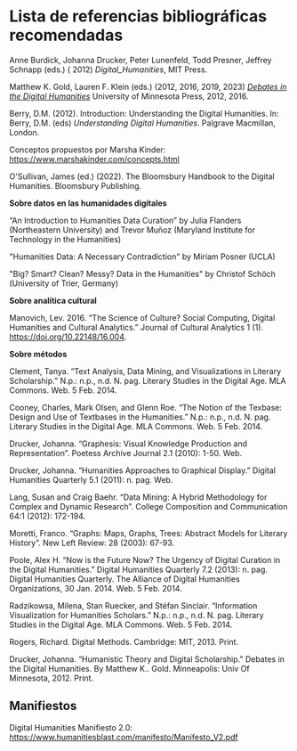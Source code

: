 # Lista de referencias bibliográficas recomendadas

Anne Burdick, Johanna Drucker, Peter Lunenfeld, Todd Presner, Jeffrey Schnapp (eds.) ( 2012) *Digital_Humanities*, MIT Press.  

Matthew K. Gold, Lauren F. Klein (eds.) (2012, 2016, 2019, 2023) *[Debates in the Digital Humanities](https://dhdebates.gc.cuny.edu/read/untitled-88c11800-9446-469b-a3be-3fdb36bfbd1e/section/fcd2121c-0507-441b-8a01-dc35b8baeec6)* University of Minnesota Press, 2012, 2016.
   
Berry, D.M. (2012). Introduction: Understanding the Digital Humanities. In: Berry, D.M. (eds) *Understanding Digital Humanities*. Palgrave Macmillan, London.

Conceptos propuestos por Marsha Kinder: https://www.marshakinder.com/concepts.html

O'Sullivan, James (ed.) (2022). The Bloomsbury Handbook to the Digital Humanities. Bloomsbury Publishing.


**Sobre datos en las humanidades digitales**

“An Introduction to Humanities Data Curation” by Julia Flanders (Northeastern University) and Trevor Muñoz (Maryland Institute for Technology in the Humanities)

"Humanities Data: A Necessary Contradiction" by Miriam Posner (UCLA)

"Big? Smart? Clean? Messy? Data in the Humanities" by Christof Schöch (University of Trier, Germany)

**Sobre analítica cultural**

Manovich, Lev. 2016. “The Science of Culture? Social Computing, Digital Humanities and Cultural Analytics.” Journal of Cultural Analytics 1 (1). https://doi.org/10.22148/16.004.

**Sobre métodos**

Clement, Tanya. “Text Analysis, Data Mining, and Visualizations in Literary Scholarship.” N.p.: n.p., n.d. N. pag. Literary Studies in the Digital Age. MLA Commons. Web. 5 Feb. 2014.

Cooney, Charles, Mark Olsen, and Glenn Roe. “The Notion of the Texbase: Design and Use of Textbases in the Humanities.” N.p.: n.p., n.d. N. pag. Literary Studies in the Digital Age. MLA Commons. Web. 5 Feb. 2014.

Drucker, Johanna. “Graphesis: Visual Knowledge Production and Representation”. Poetess Archive Journal 2.1 (2010): 1-50. Web.

Drucker, Johanna. “Humanities Approaches to Graphical Display.” Digital Humanities Quarterly 5.1 (2011): n. pag. Web.

Lang, Susan and Craig Baehr. “Data Mining: A Hybrid Methodology for Complex and Dynamic Research”. College Composition and Communication 64:1 (2012): 172-194.

Moretti, Franco. “Graphs: Maps, Graphs, Trees: Abstract Models for Literary History”. New Left Review: 28 (2003): 67-93.

Poole, Alex H. “Now is the Future Now? The Urgency of Digital Curation in the Digital Humanities.” Digital Humanities Quarterly 7.2 (2013): n. pag. Digital Humanities Quarterly. The Alliance of Digital Humanities Organizations, 30 Jan. 2014. Web. 5 Feb. 2014.

Radzikowsa, Milena, Stan Ruecker, and Stéfan Sinclair. “Information Visualization for Humanities Scholars.” N.p.: n.p., n.d. N. pag. Literary Studies in the Digital Age. MLA Commons. Web. 5 Feb. 2014.

Rogers, Richard. Digital Methods. Cambridge: MIT, 2013. Print.

Drucker, Johanna. “Humanistic Theory and Digital Scholarship.” Debates in the Digital Humanities. By Matthew K.. Gold. Minneapolis: Univ Of Minnesota, 2012. Print.

## Manifiestos

Digital Humanities Manifiesto 2.0: https://www.humanitiesblast.com/manifesto/Manifesto_V2.pdf




